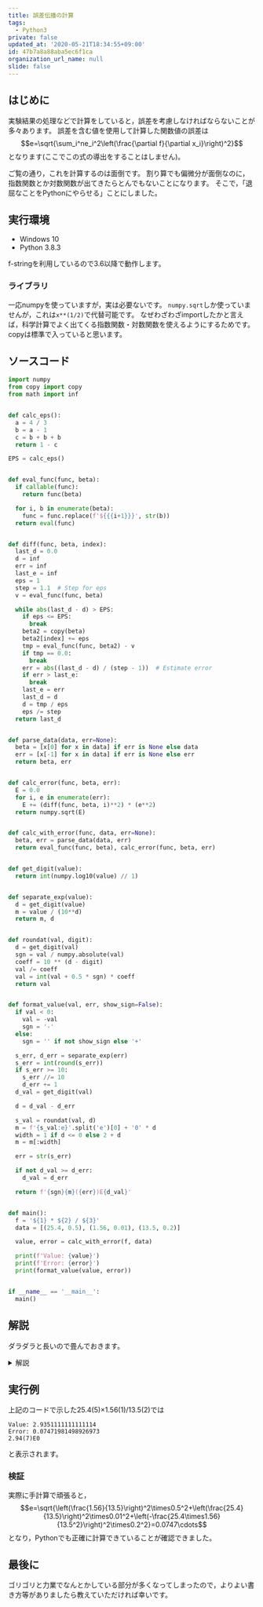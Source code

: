 ```yaml
---
title: 誤差伝播の計算
tags:
  - Python3
private: false
updated_at: '2020-05-21T18:34:55+09:00'
id: 47b7a8a88aba5ec6f1ca
organization_url_name: null
slide: false
---
```


## はじめに

実験結果の処理などで計算をしていると，誤差を考慮しなければならないことが多々あります。
誤差を含む値を使用して計算した関数値の誤差は
$$e=\sqrt{\sum_i^ne_i^2\left(\frac{\partial f}{\partial x_i}\right)^2}$$
となります(ここでこの式の導出をすることはしません)。

ご覧の通り，これを計算するのは面倒です。
割り算でも偏微分が面倒なのに，指数関数とか対数関数が出てきたらとんでもないことになります。
そこで，「退屈なことをPythonにやらせる」ことにしました。

## 実行環境

- Windows 10
- Python 3.8.3

f-stringを利用しているので3.6以降で動作します。

### ライブラリ

一応numpyを使っていますが，実は必要ないです。
`numpy.sqrt`しか使っていませんが，これは`x**(1/2)`で代替可能です。
なぜわざわざimportしたかと言えば，科学計算でよく出てくる指数関数・対数関数を使えるようにするためです。
copyは標準で入っていると思います。

## ソースコード

```python
import numpy
from copy import copy
from math import inf


def calc_eps():
  a = 4 / 3
  b = a - 1
  c = b + b + b
  return 1 - c

EPS = calc_eps()


def eval_func(func, beta):
  if callable(func):
    return func(beta)

  for i, b in enumerate(beta):
    func = func.replace(f'${{{i+1}}}', str(b))
  return eval(func)


def diff(func, beta, index):
  last_d = 0.0
  d = inf
  err = inf
  last_e = inf
  eps = 1
  step = 1.1  # Step for eps
  v = eval_func(func, beta)

  while abs(last_d - d) > EPS:
    if eps <= EPS:
      break
    beta2 = copy(beta)
    beta2[index] += eps
    tmp = eval_func(func, beta2) - v
    if tmp == 0.0:
      break
    err = abs((last_d - d) / (step - 1))  # Estimate error
    if err > last_e:
      break
    last_e = err
    last_d = d
    d = tmp / eps
    eps /= step
  return last_d


def parse_data(data, err=None):
  beta = [x[0] for x in data] if err is None else data
  err = [x[-1] for x in data] if err is None else err
  return beta, err


def calc_error(func, beta, err):
  E = 0.0
  for i, e in enumerate(err):
    E += (diff(func, beta, i)**2) * (e**2)
  return numpy.sqrt(E)


def calc_with_error(func, data, err=None):
  beta, err = parse_data(data, err)
  return eval_func(func, beta), calc_error(func, beta, err)


def get_digit(value):
  return int(numpy.log10(value) // 1)


def separate_exp(value):
  d = get_digit(value)
  m = value / (10**d)
  return m, d


def roundat(val, digit):
  d = get_digit(val)
  sgn = val / numpy.absolute(val)
  coeff = 10 ** (d - digit)
  val /= coeff
  val = int(val + 0.5 * sgn) * coeff
  return val


def format_value(val, err, show_sign=False):
  if val < 0:
    val = -val
    sgn = '-'
  else:
    sgn = '' if not show_sign else '+'

  s_err, d_err = separate_exp(err)
  s_err = int(round(s_err))
  if s_err >= 10:
    s_err //= 10
    d_err += 1
  d_val = get_digit(val)

  d = d_val - d_err

  s_val = roundat(val, d)
  m = f'{s_val:e}'.split('e')[0] + '0' * d
  width = 1 if d <= 0 else 2 + d
  m = m[:width]

  err = str(s_err)

  if not d_val >= d_err:
    d_val = d_err

  return f'{sgn}{m}({err})E{d_val}'


def main():
  f = '${1} * ${2} / ${3}'
  data = [(25.4, 0.5), (1.56, 0.01), (13.5, 0.2)]

  value, error = calc_with_error(f, data)

  print(f'Value: {value}')
  print(f'Error: {error}')
  print(format_value(value, error))


if __name__ == '__main__':
  main()
```

## 解説

ダラダラと長いので畳んでおきます。

<details><summary>解説</summary><div>

ソースコードを上から順に解説するとわかりにくいので，実際に実行したときの流れに沿って説明します。
ボイラープレート的な部分は省略します。

### 計算機イプシロンの準備

計算機イプシロンの計算方法については[Pythonの計算機イプシロン](https://qiita.com/ikuzak/items/1332625192daab208e22)をご覧ください。

### 関数とデータの準備

関数は

```python
f = '${1} * ${2} / ${3}'
```

のように文字列で指定するか，

```python
f = lambda b: b[0] * b[1] / b[2]
```

のようにPythonの関数としても指定できます。
(もちろん`def`で宣言してもOKです)

使用するデータは

```python
data = [(25.4, 0.5), (1.56, 0.01), (13.5, 0.2)]
```

のように測定値とその誤差をタプルにしたもののリストを使用します。
これは，

```python
val = [25.4, 1.56, 13.5]
err = [0.5, 0.01, 0.2]
```

のように独立させて計算関数に渡すこともできます。

#### 言い訳

もともとは，後から紹介したバラバラの引数の仕様でした。
ところが，実際に使っていると気体定数やアボガドロ定数などの定数を変数に入れたくなりました。
変数として数値をセットで扱うならタプルの方がよかろう，ということでタプルのリストを使用できるようにしました。
互換性の観点から両方の形式を使用できるようになり，結果としてこのような頭の悪いコードになりました。
(独立したリスト方式のメリットも何かあるはずです……)

### `calc_with_error`

関数値とその誤差を返すものです。そのままです。

#### `parse_data`

`err`が`None`であればデータはタプルのリスト，そうでなければ測定値と誤差がそれぞれ`data`と`err`に入っていると解釈していい感じにします。

#### `eval_func`

実際に関数を計算します。
受け取った関数がcallableであれば直接データを渡し，そうでなければ`${i}`の形式で指定された位置に引数を入れて値を求めます。
まじめにトークナイズせずに文字列の置換で処理しているのであまりよろしくはありませんが……

### `calc_error`

誤差を計算する関数です。
i番目の変数で偏微分した値の2乗とi番目の誤差の2乗をかけて順に足しているだけです。

### `diff`

関数`func`を`i`番目の変数で偏微分した値を返します。
偏微分の定義に従って，変数を微小量変化させたときの変化量を調べています。
「微小量」は変数の値に`EPS`(Epsilonのつもり)をかけたものです。

微小変化量を限りなく小さくすると偏微分係数は正確になっていくのですが，有限の桁数しか持たない数値計算ではあるところを境に誤差が大きくなってしまいます。
そこで，推定誤差を計算して，誤差が大きくなってしまった場合には反復を終了しています。

### `format_value`

誤差を含む値を整形する関数です。
例えば，例で示しているコードでは計算値は2.9351111111111114，誤差は0.07471981498926973となりますが，
これを"2.94(7)E0"という文字列に変換します。

まず，負号を取り除きます。
後半で文字列長を使って切り出しをしている部分があるので，先頭に符号があると面倒になります。
ついでに，正の符号を明示するオプション機能もここで実装されています。

```python
m_err, d_err = separate_exp(err)
m_err = int(m_err+0.5)
if m_err >= 10:
    m_err //= 10
    d_err += 1
```

この部分では，誤差を仮数と指数部分に分離し，仮数部分を四捨五入しています。
`separate_exp`は値の仮数と指数をタプルで返す関数です。

`d_val = get_digit(val)`は`val`(計算値)の桁数(指数部分)を取得しています。

#### `get_digit`

引数の指数部分を返す関数です。
基本的には常用対数を整数に丸めればよいのですが，1未満の数では0に向かって丸めるのではなく負の無限大に向かって丸める必要があるので頭が悪そうな見た目になっています。

`d = d_val - d_err`では，計算値のうち何桁分が信頼できるかを計算しています。
その後，計算値を信頼できる桁までで丸め(`s_val = roundat(val, d)`)，指数形式にして仮数の必要な桁だけ切り出しています。
(`m`は"mantissa"(仮数)です)

最後に，符号，仮数，誤差，指数をまとめて文字列として返します。

変数のプレフィックスは，`s`が"significand"(仮数)，`d`が"digits"(桁数)です。

</div></details>

## 実行例

上記のコードで示した25.4(5)×1.56(1)/13.5(2)では

```
Value: 2.9351111111111114
Error: 0.07471981498926973
2.94(7)E0
```

と表示されます。

### 検証

実際に手計算で頑張ると，
$$e=\sqrt{\left(\frac{1.56}{13.5}\right)^2\times0.5^2+\left(\frac{25.4}{13.5}\right)^2\times0.01^2+\left(-\frac{25.4\times1.56}{13.5^2}\right)^2\times0.2^2}=0.0747\cdots$$
となり，Pythonでも正確に計算できていることが確認できました。

## 最後に

ゴリゴリと力業でなんとかしている部分が多くなってしまったので，よりよい書き方等がありましたら教えていただければ幸いです。
